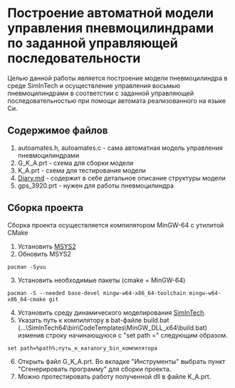# Построение автоматной модели управления пневмоцилиндрами по заданной управляющей последовательности
Целью данной работы является построение модели пневмоцилиндра в среде SimInTech и осуществление управления восьмью пневмоцилиндрами в соответстии с заданной управляющей последовательностью при помощи автомата реализованного на языке Си.
## Содержимое файлов
1. autoamates.h, autoamates.c - сама автоматная модель управления пневмоцилиндрами
2. G_K_A.prt - схема для сборки модели
3. K_A.prt - схема для тестирования модели
4. [Diary.md](https://github.com/sunnyEmty/automate_control_system/blob/main/Diary.md) - содержит в себе детальное описание структуры модели
5. gps_3920.prt - нужен для работы пневмоцилиндра
## Сборка проекта
Сборка проекта осуществляется компилятором MinGW-64 с утилитой CMake
1. Установить [MSYS2](https://www.msys2.org/)
2. Обновить MSYS2
```
pacman -Syuu
```
3. Установить необходимые пакеты (cmake + MinGW-64)
```
pacman -S --needed base-devel mingw-w64-x86_64-toolchain mingw-w64-x86_64-cmake git
```
4. Установить среду динамического моделирования [SimInTech](https://simintech.ru/).
5. Указать путь к компилятору в bat-файле build.bat (...\SimInTech64\bin\CodeTemplates\MinGW_DLL_x64\build.bat) изменив строку начинающуюся с "set path =" следующим образом.
```
set path=%path%;путь_к_каталогу_bin_компилятора
```
6. Открыть файл G_K_A.prt. Во вкладке "Инструменты" выбрать пункт "Сгенерировать программу" для сборки проекта.
7. Можно протестировать работу полученной dll в файле K_A.prt.
